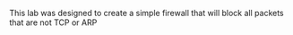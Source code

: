 
This lab was designed to create a simple firewall that will block all packets that are not TCP or ARP
